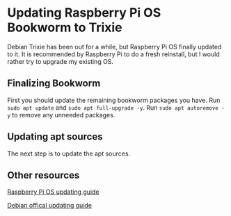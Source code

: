 # Updating Raspberry Pi OS Bookworm to Trixie

Debian Trixie has been out for a while, but Raspberry Pi OS finally updated to it. 
It is recommended by Raspberry Pi to do a fresh reinstall, but I would rather try to upgrade my existing OS.

## Finalizing Bookworm

First you should update the remaining bookworm packages you have. Run `sudo apt update` and `sudo apt full-upgrade -y`. Run `sudo apt autoremove -y` to remove any unneeded packages.

## Updating apt sources

The next step is to update the apt sources.



## Other resources

[Raspberry Pi OS updating guide](https://forums.raspberrypi.com/viewtopic.php?t=392376)

[Debian offical updating guide](https://www.debian.org/releases/trixie/release-notes/upgrading.en.html)
